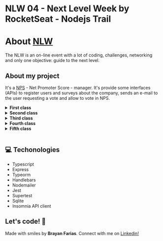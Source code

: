 # NLW 04 - Next Level Week by RocketSeat - Nodejs Trail

# About [NLW](https://nextlevelweek.com/inscricao/4)

The NLW is an on-line event with a lot of coding, challenges, networking and only one objective: guide to the next level.

## About my project

It's a [NPS](https://en.wikipedia.org/wiki/Net_Promoter) - Net Promoter Score - manager. It's provide some interfaces (APIs) to register users and surveys about the company, sends an e-mail to the user requesting a vote and allow to vote in NPS.

<details><summary><b>First class</b></summary>

- Basics concepts about what is an API
- Understanding what is Nodejs, where is it been used, for what problems was created
- Knowing typescript and how it can help us during the application development
- Some initial code

</details>

<details><summary><b>Second class</b></summary>

- Starting a database configs
- Creating first migration and model
- Creating User table
- Creating an User Controller and isolating that business role
- Exposing an endpoint to create users

</details>

<details><summary><b>Third class</b></summary>

- Repository concept and how to use it to separate the layers
- Understading types of tests and how it can help
- Creating automated tests

</details>

<details><summary><b>Fourth class</b></summary>

- Sending email using Nodemailer
- Requesting data from database using Typeorm
- Customizing e-mail templates with that data using Handlebarjs
- Handling enviroment variables

</details>

<details><summary><b>Fifth class</b></summary>

TBD

</details>

<br>

## 💻 Techonologies

- Typescript
- Express
- Typeorm
- Handlebars
- Nodemailer
- Jest
- Supertest
- Sqlite
- Insomnia API client


## Let's code! 🚀

Made with smiles by **Brayan Farias**. Connect with me on [Linkedin!](https://www.linkedin.com/in/npm-start-brayan-farias/)



